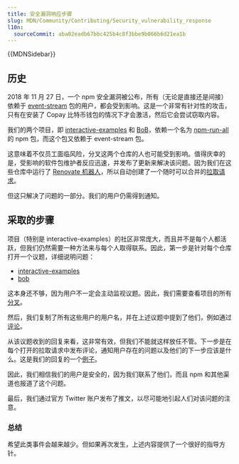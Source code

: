 ```yaml
---
title: 安全漏洞响应步骤
slug: MDN/Community/Contributing/Security_vulnerability_response
l10n:
  sourceCommit: aba02eadb67bbc425b4c8f3bbe9b066b6d21ea1b
---
```


{{MDNSidebar}}

## 历史

2018 年 11 月 27 日，一个 npm 安全漏洞被公布，所有（无论是直接还是间接）依赖于 [event-stream](https://snyk.io/blog/malicious-code-found-in-npm-package-event-stream) 包的用户，都会受到影响。这是一个非常有针对性的攻击，只有在安装了 Copay 比特币钱包的情况下才会激活，然后它会尝试窃取内容。

我们的两个项目，即 [interactive-examples](https://github.com/mdn/interactive-examples/) 和 [BoB](https://github.com/mdn/bob/)，依赖一个名为 [npm-run-all](https://www.npmjs.com/package/npm-run-all) 的 npm 包，而这个包又依赖于 event-stream 包。

这意味着不仅员工面临风险，分叉这两个仓库的人也可能受到影响。值得庆幸的是，受影响的软件包维护者反应迅速，并发布了更新来解决该问题。因为我们在这些仓库中运行了 [Renovate 机器人](https://github.com/marketplace/renovate)，所以自动创建了一个随时可以合并的[拉取请求](https://github.com/mdn/interactive-examples/pull/1239/)。

但这只解决了问题的一部分。我们的用户仍需得到通知。

## 采取的步骤

项目（特别是 interactive-examples）的社区非常庞大，而且并不是每个人都活跃，但我们仍然需要一种方法来与每个人取得联系。因此，第一步是针对每个仓库打开一个议题，详细说明问题：

- [interactive-examples](https://github.com/mdn/interactive-examples/issues/1242)
- [bob](https://github.com/mdn/bob/issues/184)

这本身还不够，因为用户不一定会主动监视议题。因此，我们需要查看项目的所有[分叉](https://github.com/mdn/interactive-examples/network/members)。

然后，我们复制了所有这些用户的用户名，并在上述议题中提到了他们，例如通过[评论](https://github.com/mdn/interactive-examples/issues/1242#issuecomment-442110598)。

从该议题收到的回复来看，这非常有效，但我们不能就这样放任不管。下一步是在每个打开的拉取请求中发布评论，通知用户存在的问题以及他们的下一步应该是什么。这是我们的回复的一个[例子](https://github.com/mdn/interactive-examples/pull/1144)。

因此，我们相信我们的用户是安全的，因为我们联系了他们，而且 npm 和其他渠道也报道了这个问题。

最后，我们通过官方 Twitter 账户发布了推文，以尽可能地引起人们对该问题的注意。

### 总结

希望此类事件会越来越少。但如果再次发生，上述内容提供了一个很好的指导方针。
